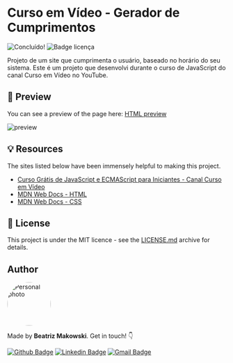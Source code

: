 # Curso em Vídeo - Gerador de Cumprimentos
![Concluído!](http://img.shields.io/static/v1?label=STATUS&message=FINISHED&color=GREEN&style=for-the-badge?style=plastic&logo=appveyor) ![Badge licença](https://img.shields.io/github/license/beatrizmakowski/Desafio-Cagpemini-2022)

Projeto de um site que cumprimenta o usuário, baseado no horário do seu sistema. Este é um projeto que desenvolvi durante o curso de JavaScript do canal Curso em Vídeo no YouTube. 

## :eyes: Preview
You can see a preview of the page here: [HTML preview](https://htmlpreview.github.io/?https://github.com/beatrizmakowski/Javascript-TicTacToe/blob/master/index.html)

![preview](https://user-images.githubusercontent.com/86008015/159190464-58483fa2-8fbf-47c8-82d5-35ab81a28bf7.gif)

## 💡 Resources
The sites listed below have been immensely helpful to making this project.
* [Curso Grátis de JavaScript e ECMAScript para Iniciantes - Canal Curso em Vídeo](https://www.youtube.com/playlist?list=PLHz_AreHm4dlsK3Nr9GVvXCbpQyHQl1o1)
* [MDN Web Docs - HTML](https://developer.mozilla.org/en-US/docs/Web/HTML)
* [MDN Web Docs - CSS](https://developer.mozilla.org/pt-BR/docs/Web/CSS)


## 📄 License

This project is under the MIT licence - see the [LICENSE.md](https://github.com/beatrizmakowski/Desafio-Cagpemini-2022/blob/main/LICENSE) archive for details.

## Author

<a href="https://github.com/beatrizmakowski"> <img style="border-radius: 50%" src="https://avatars.githubusercontent.com/u/86008015?v=4" width="100px;" alt="Personal photo"/> </a>

Made by **Beatriz Makowski**. Get in touch! 👇

[![Github Badge](https://img.shields.io/badge/-GitHub-black?style=flat-square&logo=Github&logoColor=white&link=https://github.com/beatrizmakowski)](https://github.com/beatrizmakowski)  [![Linkedin Badge](https://img.shields.io/badge/-LinkedIn-blue?style=flat-square&logo=Linkedin&logoColor=white&link=https://www.linkedin.com/in/beatriz-makowski/)](https://www.linkedin.com/in/beatriz-makowski/)  [![Gmail Badge](https://img.shields.io/badge/-Gmail-c14438?style=flat-square&logo=Gmail&logoColor=white&link=mailto:bemakow@gmail.com)](mailto:bemakow@gmail.com)
